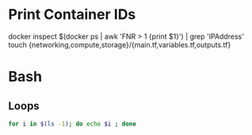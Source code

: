 
# Print Container IDs
docker inspect $(docker ps | awk 'FNR > 1 {print $1}') | grep 'IPAddress'
touch {networking,compute,storage}/{main.tf,variables.tf,outputs.tf}

# Bash
## Loops
```bash
for i in $(ls -1); do echo $i ; done
```